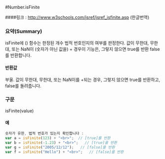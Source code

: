 #Number.isFinite 

####링크 : http://www.w3schools.com/jsref/jsref_isfinite.asp (한글번역) 

### 요약(Summary)

isFinite에 () 함수는 한정된 개수 법적 번호인지의 여부를 판정한다.
값이 무한대, 무한대, 또는 NaN이 (숫자가 아닌 값을) + 경우이 기능은, 그렇지 않으면 true를 반환 false를 반환합니다.

#### 반환값

부울. 값이 무한대, 무한대, 또는 NaN이를 +되는 경우, 그렇지 않으면 true를 반환하고, false를 돌려줍니다.

### 구문

isFinite(value)

#### 예

```javascript
숫자가 유한, 법적 번호가 있는지 확인합니다 :
var a = isFinite(123) + "<br>";  // [true]를 반환
var b = isFinite(-1.23) + "<br>";   // [true]를 반환
var g = isFinite("2005/12/12");   // [false]를 반환
var f = isFinite("Hello") + "<br>";   // [false]를 반환



